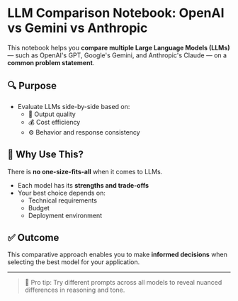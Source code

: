 
# LLM Comparison Notebook: OpenAI vs Gemini vs Anthropic

This notebook helps you **compare multiple Large Language Models (LLMs)** — such as OpenAI's GPT, Google's Gemini, and Anthropic's Claude — on a **common problem statement**.

## 🔍 Purpose

- Evaluate LLMs side-by-side based on:
  - 💬 Output quality
  - 💰 Cost efficiency
  - ⚙️ Behavior and response consistency

## 🚀 Why Use This?

There is **no one-size-fits-all** when it comes to LLMs.

- Each model has its **strengths and trade-offs**
- Your best choice depends on:
  - Technical requirements
  - Budget
  - Deployment environment

## ✅ Outcome

This comparative approach enables you to make **informed decisions** when selecting the best model for your application.

---

> 🧠 Pro tip: Try different prompts across all models to reveal nuanced differences in reasoning and tone.
